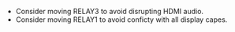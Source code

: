* Consider moving RELAY3 to avoid disrupting HDMI audio.
* Consider moving RELAY1 to avoid conficty with all display capes.
